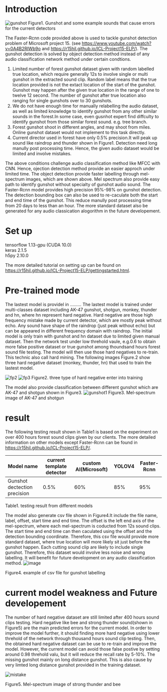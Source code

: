 # Introduction

![gunshot](https://user-images.githubusercontent.com/60019124/122730222-928f3a00-d2ac-11eb-8be5-5056a007b914.png)
             Figure1. Gunshot and some example sounds that cause errors for the current detectors 

The Faster-Rcnn code provided above is used to tackle gunshot detection problem of Microsoft project 15. (see https://www.youtube.com/watch?v=0A4B2RIWb9o and https://r15hil.github.io/ICL-Project15-ELP/). The gunshot detection is solved by object detection method instead of any audio classification network method under certain condtions. 

1. Limited number of forest gunshot dataset given with random labelled true location, which require generally 12s to involve single or multi gunshot in the extracted sound clip. Random label means that the true location provided is not the extact location of the start of the gunshot. Gunshot may happen after the given true location in the range of one to twelve 12 second. The number of gunshot after true location also ranging for single gunshots over to 30 gunshots.
2. We do not have enough time for manually relabelling the audio dataset, as well as limited knowledge to identify gunshot from any other similar sounds in the forest.In some case, even gusnhot expert find diffculty to identify gunshot from those similar forest sound. e.g. tree branch.
3. Forest gunshot shoot in different angles, and may shoot from miles. Online gunshot dataset would not implement to this task directly.
4. Current director used in forest have only 0.5% precision.It will peak up sound like raindrop and thunder shown in Figure1. Detection need long manully post processing time. Hence, the given audio dataset would be limited and involve mistakes. 

The above conditions challenge audio classification method like MFCC with CNN. Hence, ojection detection method provide an easier approch under limited time. The object detection provide faster labelling through mel-spectrum images, which are shown above. Mel spectrum also provide easy path to identify gunshot without specialty of gunshot audio sound. The Faster-Rcnn model provides high precision 95%-98% on gunshot detection. The detection bounding box can also be used to re-caculate both the start and end time of the gunshot. This reduce manully post processing time from 20 days to less than an hour. The more standard dataset also be generated for any audio classication alogorithm in the future developement.

# Set up

tensorflow 1.13-gpu (CUDA 10.0)\
keras 2.1.5\
h5py  2.10.0

The more detailed tutorial on setting up can be found on https://r15hil.github.io/ICL-Project15-ELP/gettingstarted.html.

#  Pre-trained mode

The lastest model is providel in .........
The lastest model is trained under multi-classes dataset including AK-47 gunshot, shotgun, monkey, thunder and hn, where hn represent hard negative. Hard negative are those high frequency mistake made by current detector, which are mostly peak without echo. Any sound have shape of the raindrop (just peak without echo) but can be appeared in different frequency domain with raindrop. The initial model is only train with gunshot and hn dataset due to limited given manual dataset. Then the network test under low threhold vaule, e.g.0.6 to obtain more false positive dataset or true gunshot among thoundsand hours forest sound file testing. The model will then use those hard negatives to re-train. This technic also call hard mining. The following images Figure.2 show three hard negative dataset (monkey, thunder, hn) that used to train the lastest model.  

![fp2](https://user-images.githubusercontent.com/60019124/122781894-d3a24100-d2e2-11eb-9d14-446aeb976629.png)
![fp3](https://user-images.githubusercontent.com/60019124/122927325-5a1a5980-d39b-11eb-9824-42e5858053af.png)
Figure2. three type of hard negative enter into training 

The model also provide classification between different gunshot which are AK-47 and shotgun shown in Figure3.
![gunshot1](https://user-images.githubusercontent.com/60019124/122781978-e583e400-d2e2-11eb-9d50-364dc6245e09.png)
Figure3. Mel-spectrum image of AK-47 and shotgun


# result

The following testing result shown in Table1 is based on the experiment on over 400 hours forest sound clips given by our clients. The more detailed information on other models except Faster-Rcnn can be found in https://r15hil.github.io/ICL-Project15-ELP/.  

| Model name                   | current template detector | custom AI(Microsoft) | YOLOV4 | Faster-Rcnn |
|------------------------------|---------------------------|----------------------|--------|-------------|
| Gunshot dectection precision | 0.5%                      | 60%                  | 85%    | 95%         |

Table1. testing result from different models

The model also generate csv file shown in Figure4.It include the file name, label, offset, start time and end time. The offset is the left end axis of the mel-spectrum, where each mel-spectrum is coducted from 12s sound clips. The start time and end time can then caculated using the offset and the detection bounding coordinate. Therefore, this csv file would provide more standard dataset, where true location will more likely sit just before the gunshot happen. Each cutting sound clip are likely to include single gunshot. Therefore, this dataset would involve less noise and wrong labelling. It will benefit for future development on any audio classification method. 
![image](https://user-images.githubusercontent.com/60019124/122941913-635df300-d3a8-11eb-994f-3e9db29deb4c.png)

Figure4. example of csv file for gunshot labelling  

# current model weakness and Future developement

The number of hard negative dataset are still limited after 400 hours sound clips testing. Hard negative like bee and strong thunder sound(shown in Figure5) are the main predicted errors for the current model. In order to improve the model further, it should finding more hard negative using lower threhold of the network through thousand hours sound clip testing. Then, the obtained hard negative dataset can be use to re-train and improve the model. However, the current model can avoid those false postive by setting around 0.98 threhold valu, but it will reduce the recall rate by 5-10%. The missing gunshot mainly on long distance gunshot. This is also cause by very limted long distance gunshot provided in the training dataset.

![mistake](https://user-images.githubusercontent.com/60019124/122949470-44625f80-d3ae-11eb-9d19-d312a7183f0f.png)

Figure5. Mel-spectrum image of strong thunder and bee






 

